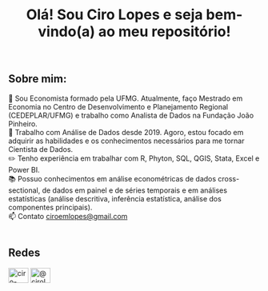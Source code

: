 <h1 align="center"> Olá! Sou Ciro Lopes e seja bem-vindo(a) ao meu repositório!</h1>

<br>

## Sobre mim:
📓 Sou Economista formado pela UFMG. Atualmente, faço Mestrado em Economia no Centro de Desenvolvimento e Planejamento Regional (CEDEPLAR/UFMG) e trabalho como Analista de Dados na Fundação João Pinheiro. <br>
💼 Trabalho com Análise de Dados desde 2019. Agoro, estou focado em adquirir as habilidades e os conhecimentos necessários para me tornar Cientista de Dados. <br>
✏️ Tenho experiência em trabalhar com R, Phyton, SQL, QGIS, Stata, Excel e Power BI. <br>
📚 Possuo conhecimentos em análise econométricas de dados cross-sectional, de dados em painel e de séries temporais e em análises estatísticas (análise descritiva, inferência estatística, análise dos componentes principais). <br>
📫 Contato ciroemlopes@gmail.com <br>
<br>
## Redes
<a href="https://www.linkedin.com/in/ciro-lopes-04743b115/" target="blank"><img align="center" src="https://raw.githubusercontent.com/rahuldkjain/github-profile-readme-generator/master/src/images/icons/Social/linked-in-alt.svg" alt="ciro-lopes-04743b115" height="30" width="40" /></a>
<a href="https://medium.com/@cirolopes" target="blank"><img align="center" src="https://user-images.githubusercontent.com/36799589/96227773-3acc6080-0fb2-11eb-837f-f5026d472969.jpg" alt="@cirolopes" height="30" width="40" /></a>
